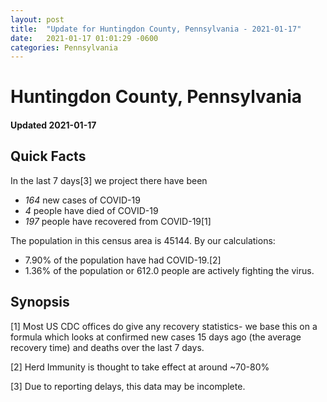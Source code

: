```yaml
---
layout: post
title:  "Update for Huntingdon County, Pennsylvania - 2021-01-17"
date:   2021-01-17 01:01:29 -0600
categories: Pennsylvania
---
```


# Huntingdon County, Pennsylvania
#### Updated 2021-01-17

## Quick Facts

In the last 7 days[3] we project there have been
- *164* new cases of COVID-19
- *4* people have died of COVID-19
- *197* people have recovered from COVID-19[1]

The population in this census area is 45144. By our calculations:
- 7.90% of the population have had COVID-19.[2]
- 1.36% of the population or 612.0 people are actively fighting the virus.

## Synopsis




[1] Most US CDC offices do give any recovery statistics- we base this on a formula which looks at confirmed new cases
15 days ago (the average recovery time) and deaths over the last 7 days.

[2] Herd Immunity is thought to take effect at around ~70-80%

[3] Due to reporting delays, this data may be incomplete.
 
    